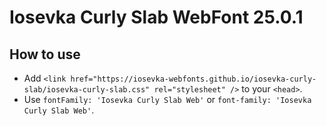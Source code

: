 # Iosevka Curly Slab WebFont 25.0.1

## How to use

- Add `<link href="https://iosevka-webfonts.github.io/iosevka-curly-slab/iosevka-curly-slab.css" rel="stylesheet" />` to your `<head>`.
- Use `fontFamily: 'Iosevka Curly Slab Web'` or `font-family: 'Iosevka Curly Slab Web'`.
